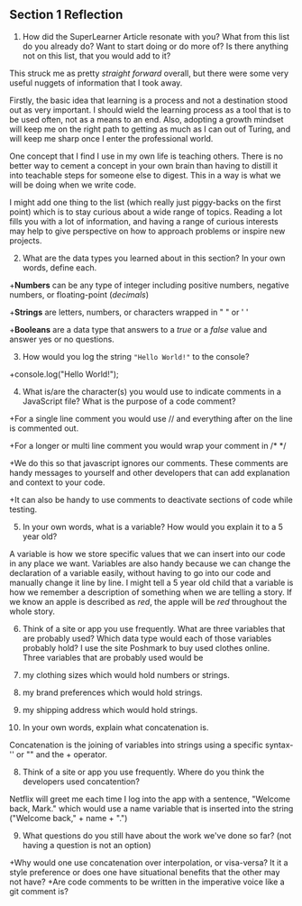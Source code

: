 ## Section 1 Reflection

1. How did the SuperLearner Article resonate with you? What from this list do you already do? Want to start doing or do more of? Is there anything not on this list, that you would add to it?

This struck me as pretty *straight forward* overall, but there were some very useful nuggets of information that I took away.

Firstly, the basic idea that learning is a process and not a destination stood out as very important. I should wield the learning process as a tool that is to be used often, not as a means to an end. Also, adopting a growth mindset will keep me on the right path to getting as much as I can out of Turing, and will keep me sharp once I enter the professional world.

One concept that I find I use in my own life is teaching others. There is no better way to cement a concept in your own brain than having to distill it into teachable steps for someone else to digest. This in a way is what we will be doing when we write code.

I might add one thing to the list (which really just piggy-backs on the first point) which is to stay curious about a wide range of topics. Reading a lot fills you with a lot of information, and having a range of curious interests may help to give perspective on how to approach problems or inspire new projects.

2. What are the data types you learned about in this section? In your own words, define each.

+**Numbers** can be any type of integer including positive numbers, negative numbers, or floating-point (*decimals*)

+**Strings** are letters, numbers, or characters wrapped in " " or ' '

+**Booleans** are a data type that answers to a _true_ or a _false_ value and answer yes or no questions.

3. How would you log the string `"Hello World!"` to the console?

+console.log("Hello World!");

4. What is/are the character(s) you would use to indicate comments in a JavaScript file? What is the purpose of a code comment?

+For a single line comment you would use // and everything after on the line is commented out.

+For a longer or multi line comment you would wrap your comment in /* */

+We do this so that javascript ignores our comments. These comments are handy messages to yourself and other developers that can add explanation and context to your code.

+It can also be handy to use comments to deactivate sections of code while testing.

5. In your own words, what is a variable? How would you explain it to a 5 year old?

A variable is how we store specific values that we can insert into our code in any place we want. Variables are also handy because we can change the declaration of a variable easily, without having to go into our code and manually change it line by line. I might tell a 5 year old child that a variable is how we remember a description of something when we are telling a story. If we know an apple is described as *red*, the apple will be *red* throughout the whole story. 

6. Think of a site or app you use frequently. What are three variables that are probably used? Which data type would each of those variables probably hold?
I use the site Poshmark to buy used clothes online. Three variables that are probably used would be
  1. my clothing sizes which would hold numbers or strings.
  2. my brand preferences which would hold strings.
  3. my shipping address which would hold strings.

7. In your own words, explain what concatenation is.

Concatenation is the joining of variables into strings using a specific syntax- '' or "" and the + operator.

8. Think of a site or app you use frequently. Where do you think the developers used concatention?

Netflix will greet me each time I log into the app with a sentence, "Welcome back, Mark." which would use a name variable that is inserted into the string ("Welcome back," + name + ".")

9. What questions do you still have about the work we've done so far? (not having a question is not an option)

+Why would one use concatenation over interpolation, or visa-versa? It it a style preference or does one have situational benefits that the other may not have?
+Are code comments to be written in the imperative voice like a git comment is?
